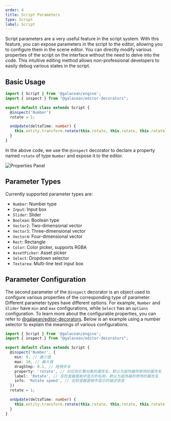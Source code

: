 ```yaml
---
order: 4
title: Script Parameters
type: Script
label: Script
---
```


Script parameters are a very useful feature in the script system. With this feature, you can expose parameters in the script to the editor, allowing you to configure them in the scene editor. You can directly modify various properties of the script on the interface without the need to delve into the code. This intuitive editing method allows non-professional developers to easily debug various states in the script.

## Basic Usage

```typescript
import { Script } from '@galacean/engine';
import { inspect } from "@galacean/editor-decorators";

export default class extends Script {
  @inspect('Number')
  rotate = 1;

  onUpdate(deltaTime: number) {
    this.entity.transform.rotate(this.rotate, this.rotate, this.rotate);
  }
}
```

In the above code, we use the `@inspect` decorator to declare a property named `rotate` of type `Number` and expose it to the editor.

![Properties Panel](https://mdn.alipayobjects.com/huamei_fvsq9p/afts/img/A*n22bR7-lZ5QAAAAAAAAAAAAADqiTAQ/original)

## Parameter Types

Currently supported parameter types are:

- `Number`: Number type
- `Input`: Input box
- `Slider`: Slider
- `Boolean`: Boolean type
- `Vector2`: Two-dimensional vector
- `Vector3`: Three-dimensional vector
- `Vector4`: Four-dimensional vector
- `Rect`: Rectangle
- `Color`: Color picker, supports RGBA
- `AssetPicker`: Asset picker
- `Select`: Dropdown selector
- `Textarea`: Multi-line text input box

## Parameter Configuration

The second parameter of the `@inspect` decorator is an object used to configure various properties of the corresponding type of parameter. Different parameter types have different options. For example, `Number` and `Slider` have `min` and `max` configurations, while `Select` has an `options` configuration. To learn more about the configurable properties, you can refer to [@galaean/editor-decorators](https://www.npmjs.com/package/@galacean/editor-decorators?activeTab=readme). Below is an example using a number selector to explain the meanings of various configurations.

```typescript
import { Script } from '@galacean/engine';
import { inspect } from "@galacean/editor-decorators";

export default class extends Script {
  @inspect('Number', {
    min: 0, // 最小值
    max: 10, // 最大值
    dragStep: 0.1, // 拖拽步长
    property: 'rotate', // 对应到引擎对象的属性名，默认为装饰器所修饰的属性名
    label: 'Rotate', // 在检查器面板中显示的名称，默认为装饰器所修饰的属性名
    info: 'Rotate speed', // 在检查器面板中显示的描述信息
  })
  rotate = 1;

  onUpdate(deltaTime: number) {
    this.entity.transform.rotate(this.rotate, this.rotate, this.rotate);
  }
}
```
